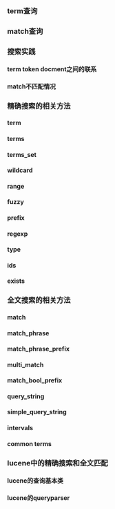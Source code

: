 ### term查询
### match查询
### 搜索实践
#### term token docment之间的联系
#### match不匹配情况
### 精确搜索的相关方法
#### term
#### terms
#### terms_set
#### wildcard
#### range
#### fuzzy
#### prefix
#### regexp
#### type
#### ids
#### exists
### 全文搜索的相关方法
#### match
#### match_phrase
#### match_phrase_prefix
#### multi_match
#### match_bool_prefix
#### query_string
#### simple_query_string
#### intervals
#### common terms
### lucene中的精确搜索和全文匹配
#### lucene的查询基本类
#### lucene的queryparser

